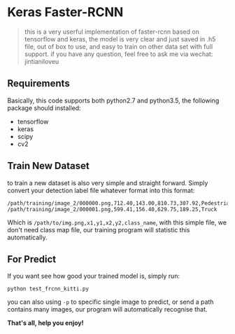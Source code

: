 # Keras Faster-RCNN

> this is a very userful implementation of faster-rcnn based on tensorflow and keras, the model is very clear and just saved in .h5 file, out of box to use, and easy to train on other data set with full support. if you have any question, feel free to ask me via wechat: jintianiloveu

## Requirements
Basically, this code supports both python2.7 and python3.5, the following package should installed:
* tensorflow
* keras
* scipy
* cv2

## Train New Dataset

to train a new dataset is also very simple and straight forward. Simply convert your detection label file whatever format into this format:

```
/path/training/image_2/000000.png,712.40,143.00,810.73,307.92,Pedestrian
/path/training/image_2/000001.png,599.41,156.40,629.75,189.25,Truck
```
Which is `/path/to/img.png,x1,y1,x2,y2,class_name`, with this simple file, we don't need class map file, our training program will statistic this automatically.

## For Predict

If you want see how good your trained model is, simply run:
```
python test_frcnn_kitti.py
```
you can also using `-p` to specific single image to predict, or send a path contains many images, our program will automatically recognise that.

**That's all, help you enjoy!**
